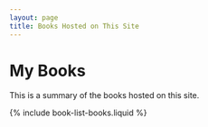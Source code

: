 ```yaml
---
layout: page
title: Books Hosted on This Site
---
```


# My Books

This is a summary of the books hosted on this site.

{% include book-list-books.liquid %}